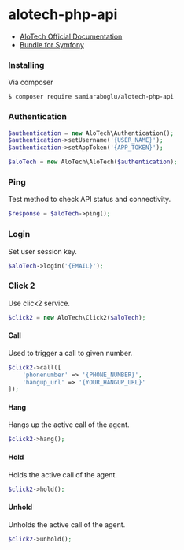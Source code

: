 # alotech-php-api

- [AloTech Official Documentation](https://alotech.atlassian.net/wiki/spaces/PA1/overview)
- [Bundle for Symfony](https://github.com/samiaraboglu/alotech-api-bundle)

### Installing

Via composer
```
$ composer require samiaraboglu/alotech-php-api
```

### Authentication
```php
$authentication = new AloTech\Authentication();
$authentication->setUsername('{USER_NAME}');
$authentication->setAppToken('{APP_TOKEN}');

$aloTech = new AloTech\AloTech($authentication);
```

### Ping
Test method to check API status and connectivity.
```php
$response = $aloTech->ping();
```

### Login
Set user session key.
```php
$aloTech->login('{EMAIL}');
```

### Click 2
Use click2 service.
```php
$click2 = new AloTech\Click2($aloTech);
```

#### Call
Used to trigger a call to given number.
```php
$click2->call([
    'phonenumber' => '{PHONE_NUMBER}',
    'hangup_url' => '{YOUR_HANGUP_URL}'
]);
```

#### Hang
Hangs up the active call of the agent.
```php
$click2->hang();
```

#### Hold
Holds the active call of the agent.
```php
$click2->hold();
```

#### Unhold
Unholds the active call of the agent.
```php
$click2->unhold();
```
